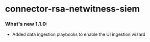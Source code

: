 # connector-rsa-netwitness-siem
### What's new 1.1.0:
- Added data ingestion playbooks to enable the UI ingestion wizard
